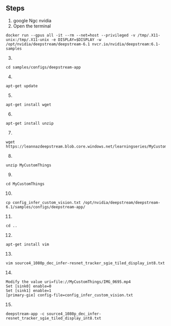 ## Steps
1. google Ngc nvidia
2. Open the terminal
```
docker run --gpus all -it --rm --net=host --privileged -v /tmp/.X11-unix:/tmp/.X11-unix -e DISPLAY=$DISPLAY -w /opt/nvidia/deepstream/deepstream-6.1 nvcr.io/nvidia/deepstream:6.1-samples
```
3. 
```
cd samples/configs/deepstream-app
```
4. 
```
apt-get update
```
5. 
```
apt-get install wget
```
6. 
```
apt-get install unzip
```
7. 
```
wget https://leannazdeepstream.blob.core.windows.net/learningseries/MyCustomThings.zip
```

8. 
```
unzip MyCustomThings
```

9. 
```
cd MyCustomThings
```
10. 
```
cp config_infer_custom_vision.txt /opt/nvidia/deepstream/deepstream-6.1/samples/configs/deepstream-app/
```

11. 
```
cd ..
```
12. 
```
apt-get install vim
```
13. 
```
vim source4_1080p_dec_infer-resnet_tracker_sgie_tiled_display_int8.txt
```
14. 
```
Modify the value uri=file://MyCustomThings/IMG_0695.mp4
Set [sink0] enable=0
Set [sink1] enable=1
[primary-gie] config-file=config_infer_custom_vision.txt
```

15. 
```
deepstream-app -c source4_1080p_dec_infer-resnet_tracker_sgie_tiled_display_int8.txt
```